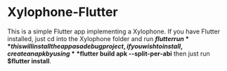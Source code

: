 # Xylophone-Flutter
This is a simple Flutter app implementing a Xylophone.
If you have Flutter installed, just cd into the Xylophone folder and run **$flutter run** this will install the app as a debug project, 
if you wish to install, create an apk by using **$flutter build apk --split-per-abi** then just run 
**$flutter install**.
